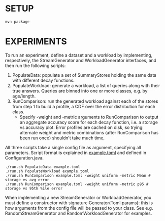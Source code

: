 SETUP
==============

```bash
mvn package
```

EXPERIMENTS
==============

To run an experiment, define a dataset and a workload by implementing, respectively, the StreamGenerator and
WorkloadGenerator interfaces, and then run the following scripts:

1. PopulateData: populate a set of SummaryStores holding the same data with different decay functions.
2. PopulateWorkload: generate a workload, a list of queries along with their true answers. Queries are binned into one
 or more classes, e.g. by age/length.
3. RunComparison: run the generated workload against each of the stores from step 1 to build a profile, a CDF over the
 error distribution for each class.
    * Specify -weight and -metric arguments to RunComparison to output an aggregate accuracy score for each
     decay function, i.e. a storage vs accuracy plot. Error profiles are cached on disk, so trying alternate weight and
     metric combinations (after RunComparison has been run once) shouldn't take much time.

All three scripts take a single config file as argument, specifying all parameters. Script format is explained in
[example.toml](example.toml) and defined in Configuration.java.

    ./run.sh PopulateData example.toml
    ./run.sh PopulateWorkload example.toml
    ./run.sh RunComparison example.toml -weight uniform -metric Mean # storage vs avg error
    ./run.sh RunComparison example.toml -weight uniform -metric p95 # storage vs 95th %ile error

When implementing a new StreamGenerator or WorkloadGenerator, you must define a constructor with signature
Generator(Toml params): this is how arguments from the config file will be passed to your class. See e.g.
RandomStreamGenerator and RandomWorkloadGenerator for examples.
